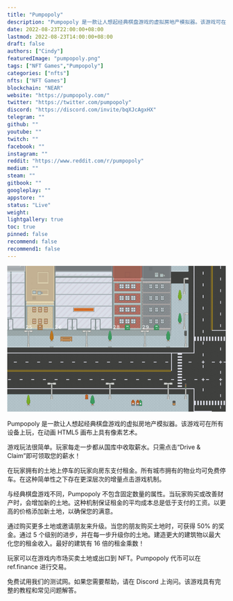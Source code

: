 ```yaml
---
title: "Pumpopoly"
description: "Pumpopoly 是一款让人想起经典棋盘游戏的虚拟房地产模拟器。该游戏可在所有设备上玩，在动画 HTML5 画布上具有像素艺术。"
date: 2022-08-23T22:00:00+08:00
lastmod: 2022-08-23T14:00:00+08:00
draft: false
authors: ["Cindy"]
featuredImage: "pumpopoly.png"
tags: ["NFT Games","Pumpopoly"]
categories: ["nfts"]
nfts: ["NFT Games"]
blockchain: "NEAR"
website: "https://pumpopoly.com/"
twitter: "https://twitter.com/pumpopoly"
discord: "https://discord.com/invite/bqXJcAgxHX"
telegram: ""
github: ""
youtube: ""
twitch: ""
facebook: ""
instagram: ""
reddit: "https://www.reddit.com/r/pumpopoly"
medium: ""
steam: ""
gitbook: ""
googleplay: ""
appstore: ""
status: "Live"
weight: 
lightgallery: true
toc: true
pinned: false
recommend: false
recommend1: false
---
```

![457877827](dee5a57ab000f93.png)

Pumpopoly 是一款让人想起经典棋盘游戏的虚拟房地产模拟器。该游戏可在所有设备上玩，在动画 HTML5 画布上具有像素艺术。

游戏玩法很简单。玩家每走一步都从国库中收取薪水。只需点击“Drive & Claim”即可领取您的薪水！ 

在玩家拥有的土地上停车的玩家向房东支付租金。所有城市拥有的物业均可免费停车。在这种简单性之下存在更深层次的增量点击游戏机制。

与经典棋盘游戏不同，Pumpopoly 不包含固定数量的属性。当玩家购买或改善财产时，会增加新的土地。这种机制保证租金的平均成本总是低于支付的工资。以更高的价格添加新土地，以确保您的满意。

通过购买更多土地或邀请朋友来升级。当您的朋友购买土地时，可获得 50% 的奖金。通过 5 个级别的进步，并在每一步升级你的土地。建造更大的建筑物以最大化您的租金收入。最好的建筑有 16 倍的租金乘数！

玩家可以在游戏内市场买卖土地或出口到 NFT。Pumpopoly 代币可以在 ref.finance 进行交易。

免费试用我们的测试网。如果您需要帮助，请在 Discord 上询问。该游戏具有完整的教程和常见问题解答。